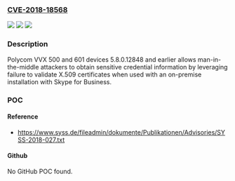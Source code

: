 ### [CVE-2018-18568](https://cve.mitre.org/cgi-bin/cvename.cgi?name=CVE-2018-18568)
![](https://img.shields.io/static/v1?label=Product&message=n%2Fa&color=blue)
![](https://img.shields.io/static/v1?label=Version&message=n%2Fa&color=blue)
![](https://img.shields.io/static/v1?label=Vulnerability&message=n%2Fa&color=brighgreen)

### Description

Polycom VVX 500 and 601 devices 5.8.0.12848 and earlier allows man-in-the-middle attackers to obtain sensitive credential information by leveraging failure to validate X.509 certificates when used with an on-premise installation with Skype for Business.

### POC

#### Reference
- https://www.syss.de/fileadmin/dokumente/Publikationen/Advisories/SYSS-2018-027.txt

#### Github
No GitHub POC found.

